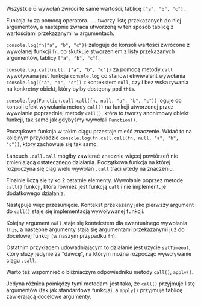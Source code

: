 Wszystkie 6 wywołań zwróci te same wartości, tablicę `["a", "b", "c"]`.

Funkcja `fn` za pomocą operatora `...` tworzy listę przekazanych do niej argumentów, a następnie zwraca utworzoną w ten sposób tablicę z wartościami przekazanymi w argumentach.

`console.log(fn("a", "b", "c"))` zaloguje do konsoli wartości zwrócone z wywołanej funkcji `fn`, co skutkuje stworzeniem z listy przekazanych argumentów, tablicy `["a", "b", "c"]`.

`console.log.call(null, ["a", "b", "c"])` za pomocą metody `call` wywoływana jest funkcja `console.log` co stanowi ekwiwalent wywołania `console.log(["a", "b", "c"])` z kontekstem `null`, czyli bez wskazywania na konkretny obiekt, który byłby dostępny pod `this`.

`console.log(Function.call.call(fn, null, "a", "b", "c"))` loguje do konsoli efekt wywołania metody `call()` na funkcji utworzonej przez wywołanie poprzedniej metody `call()`, która to tworzy anonimowy obiekt funkcji, tak samo jak gdybyśmy wywołali `Function()`.

Początkowa funkcja w takim ciągu przestaje mieść znaczenie. Widać to na kolejnym przykładzie `console.log(fn.call.call(fn, null, "a", "b", "c"))`, który zachowuje się tak samo.

Łańcuch `.call.call` mógłby zawierać znacznie więcej powtórzeń nie zmieniającą ostatecznego działania. Początkowa funkcja na której rozpoczyna się ciąg wielu wywołań `.call` traci wtedy na znaczeniu.

Finalnie liczą się tylko 2 ostatnie elementy. Wywołanie poprzez metodę `call()` funkcji, która również jest funkcją `call` i nie implementuje dodatkowego działania.

Następuje więc przesunięcie. Kontekst przekazany jako pierwszy argument do `call()` staje się implementacją wywoływanej funkcji.

Kolejny argument `null` staje się kontekstem dla ewentualnego wywołania `this`, a następne argumenty stają się argumentami przekazanymi już do docelowej funkcji (w naszym przypadku `fn`).

Ostatnim przykładem udowadniającym to działanie jest użycie `setTimeout`, który służy jedynie za "dawcę", na którym można rozpocząć wywoływanie ciągu `.call`.

Warto też wspomnieć o bliźniaczym odpowiedniku metody `call()`, `apply()`.

Jedyna różnica pomiędzy tymi metodami jest taka, że `call()` przyjmuje listę argumentów (tak jak standardowa funkcja), a `apply()` przyjmuje tablicę zawierającą docelowe argumenty.
